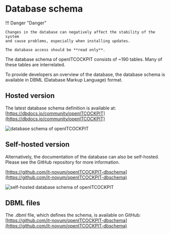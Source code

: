 # Database schema

!!! Danger "Danger"

    Changes in the database can negatively affect the stability of the system
    and cause problems, especially when installing updates. 

    The database access should be **read only**. 

The database schema of openITCOCKPIT consists of ~190 tables. Many of these tables are interrelated. 

To provide developers an overview of the database, the database schema is available in DBML (Database Markup Language) format. 

## Hosted version
The latest database schema definition is available at:
[https://dbdocs.io/community/openITCOCKPIT](https://dbdocs.io/community/openITCOCKPIT)

![database schema of openITCOCKPIT](/images/dbdocs2.png)


## Self-hosted version
Alternatively, the documentation of the database can also be self-hosted. Please see the GitHub repository
for more information.

[https://github.com/it-novum/openITCOCKPIT-dbschema](https://github.com/it-novum/openITCOCKPIT-dbschema)

![self-hosted database schema of openITCOCKPIT](/images/foliant2.png)

## DBML files

The .dbml file, which defines the schema, is available on GitHub: [https://github.com/it-novum/openITCOCKPIT-dbschema](https://github.com/it-novum/openITCOCKPIT-dbschema)

